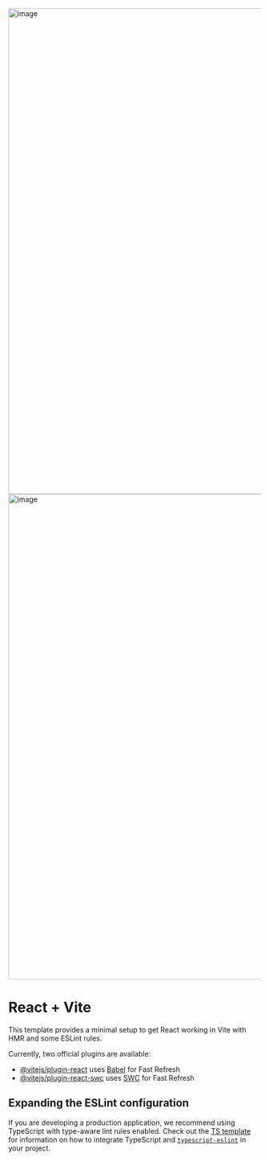 
<img width="1918" height="968" alt="image" src="https://github.com/user-attachments/assets/21b9fd98-b7f8-43b4-aabb-fe11c91ea9ea" />

<img width="1920" height="967" alt="image" src="https://github.com/user-attachments/assets/f0d3abb0-6d44-4902-a26e-9167b0350f51" />


# React + Vite

This template provides a minimal setup to get React working in Vite with HMR and some ESLint rules.

Currently, two official plugins are available:

- [@vitejs/plugin-react](https://github.com/vitejs/vite-plugin-react/blob/main/packages/plugin-react) uses [Babel](https://babeljs.io/) for Fast Refresh
- [@vitejs/plugin-react-swc](https://github.com/vitejs/vite-plugin-react/blob/main/packages/plugin-react-swc) uses [SWC](https://swc.rs/) for Fast Refresh

## Expanding the ESLint configuration

If you are developing a production application, we recommend using TypeScript with type-aware lint rules enabled. Check out the [TS template](https://github.com/vitejs/vite/tree/main/packages/create-vite/template-react-ts) for information on how to integrate TypeScript and [`typescript-eslint`](https://typescript-eslint.io) in your project.
